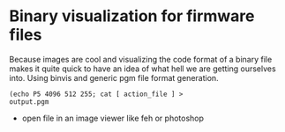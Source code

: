 # Binary visualization for firmware files

Because images are cool and visualizing the code format of a binary file makes it quite
quick to have an idea of what hell we are getting ourselves into. Using binvis and
generic pgm file format generation.

<code>(echo P5 4096 512 255; cat [ action_file ] > output.pgm</code>

- open file in an image viewer like feh or photoshop

